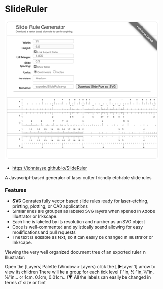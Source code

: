 SlideRuler
===========
[
![Screenshot Of applet](AppletScreenshot.png?raw=true "Screenshot Of applet")](http://johntayse.github.io/SlideRuler/)

- https://johntayse.github.io/SlideRuler

A Javascript-based generator of laser cutter friendly etchable slide rules
### Features
+  **SVG** Genrates fully vector based slide rules ready for laser-etching, printing, plotting, or CAD applications
+ Similar lines are grouped as labeled SVG layers when opened in Adobe Illustrator or Inkscape.
+ Each line is labeled by its resolution and number as an SVG object
+ Code is well-commented and sylistically sound allowing for easy modifications and pull requests
+ The text is editable as text, so it can easily be changed in Illustrator or Inkscape.


Viewing the very well organized document tree of an exported ruler in Illustrator:

Open the [Layers] Palette (Window > Layers)
click the [ ►Layer 1] arrow to view its children
There will be a group for each tick level (1"in, ½:"in, ¼"in, ⅛"in... or 1cm. 0.1cm, 0.01cm...)▼
All the labels can easily be changed in terms of size or font